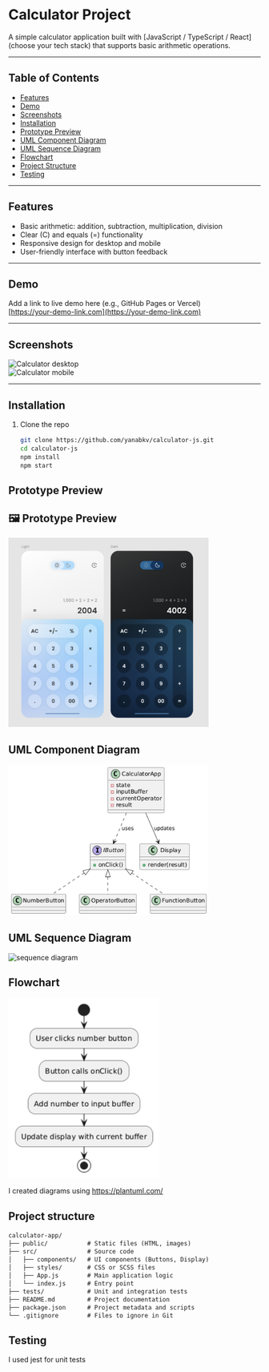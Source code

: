 # Calculator Project

A simple calculator application built with [JavaScript / TypeScript / React] (choose your tech stack) that supports basic arithmetic operations.

---

## Table of Contents

- [Features](#features)
- [Demo](#demo)
- [Screenshots](#screenshots)
- [Installation](#installation)
- [Prototype Preview](#prototype-preview)
- [UML Component Diagram](#uml-component-diagram)
- [UML Sequence Diagram](#uml-sequence-diagram)
- [Flowchart](#flowchart)
- [Project Structure](#project-structure)
- [Testing](#testing)

---

## Features

- Basic arithmetic: addition, subtraction, multiplication, division
- Clear (C) and equals (=) functionality
- Responsive design for desktop and mobile
- User-friendly interface with button feedback

---

## Demo

Add a link to live demo here (e.g., GitHub Pages or Vercel)  
[https://your-demo-link.com](https://your-demo-link.com)

---

## Screenshots

![Calculator desktop](./screenshots/desktop.png)  
![Calculator mobile](./screenshots/mobile.png)

---

## Installation

1. Clone the repo
   ```bash
   git clone https://github.com/yanabkv/calculator-js.git
   cd calculator-js
   npm install
   npm start
   ```
## Prototype Preview

## 🖼️ Prototype Preview

<a href="https://www.figma.com/design/D9Prw2vNJUYqLITiGIY60A/Calculator--Community-?node-id=0-1&t=BUN0SDXq24o3FCWA-1"><img src="./images/figma-preview.png" width="400" alt="figma prototype"/></a>

## UML Component Diagram

<img src="./images/uml-component.png" width="400" alt="component diagram"/>

## UML Sequence Diagram

<img src="./images/uml-sequence.png-diagram.png" width="400" alt="sequence diagram"/>

## Flowchart

<img src="./images/flowchart.png" width="300" alt="flowchart diagram"/>

I created diagrams using https://plantuml.com/

## Project structure
```
calculator-app/
├── public/           # Static files (HTML, images)
├── src/              # Source code
│   ├── components/   # UI components (Buttons, Display)
│   ├── styles/       # CSS or SCSS files
│   ├── App.js        # Main application logic
│   └── index.js      # Entry point
├── tests/            # Unit and integration tests
├── README.md         # Project documentation
├── package.json      # Project metadata and scripts
└── .gitignore        # Files to ignore in Git
```

## Testing

I used jest for unit tests
